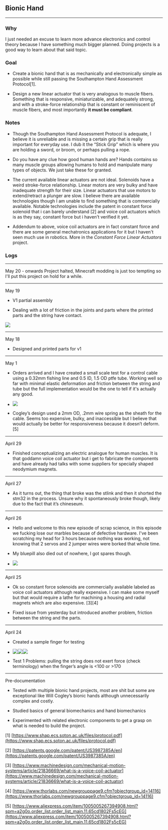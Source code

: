 ﻿## Bionic Hand
--------------------------------------------------
### Why
I just needed an excuse to learn more advance electronics and control theory because I have something much bigger planned. Doing projects is a good way to learn about that said topic.

### Goal 
-   Create a bionic hand that is as mechanically and electronically simple as possible while still passing the Southampton Hand Assessment Protocol[1].
    
-   Design a new linear actuator that is very analogous to muscle fibers. Something that is responsive, miniaturizable, and adequately strong, and with a stroke-force relationship that is constant or reminiscent of muscle fibers, and most importantly **it must be compliant**.

### Notes
-   Though the Southampton Hand Assessment Protocol is adequate, I believe it is unreliable and is missing a certain grip that is really important for everyday use. I dub it the “Stick Grip” which is where you are holding a sword, or broom, or perhaps pulling a rope.

- Do you have any clue how good human hands are? Hands contains so many muscle groups allowing humans to hold and manipulate many types of objects. We just take these for granted.
    
-   The current available linear actuators are not ideal. Solenoids have a weird stroke-force relationship. Linear motors are very bulky and have inadequate strength for their size. Linear actuators that use motors to extend/retract a plunger are slow. I believe there are available technologies though I am unable to find something that is commercially available. Notable technologies include the patent in constant force solenoid that i can barely understand [2] and voice coil actuators which is as they say, constant force but i haven’t verified it yet.
- Addendum to above, voice coil actuators are in fact constant force and there are some general mechatronics applications for it but I haven't seen much use in robotics. More in the *Constant Force Linear Actuators* project.


### Logs

--------------------------------------------------

May 20 - onwards
Project halted, Minecraft modding is just too tempting so I'll put this project on hold for a while.

--------------------------------------------------

May 19

-   V1 partial assembly
    
-   Dealing with a lot of friction in the joints and parts where the printed parts and the string have contact.
    

![](/images/v1_partial.jpg)

--------------------------------------------------

May 18

-   Designed and printed parts for v1

--------------------------------------------------

May 1

-   Orders arrived and I have created a small scale test for a control cable using a 0.32mm fishing line and 0.5 ID, 1.5 OD ptfe tube. Working well so far with minimal elastic deformation and friction between the string and tube but the full implementation would be the one to tell if it's actually any good.
    
-   ![](/images/control_cable_test.jpg)
    
-   Cogley’s design used a 2mm OD, .2mm wire spring as the sheath for the cable. Seems too expensive, bulky, and inaccessible but I believe that would actually be better for responsiveness because it doesn’t deform. [5]

--------------------------------------------------

April 29

-   Finished conceptualizing an electric analogue for human muscles. It is that goddamn voice coil actuator but i get to fabricate the components and have already had talks with some suppliers for specially shaped neodymium magnets.

--------------------------------------------------

April 27

-   As it turns out, the thing that broke was the stlink and then it shorted the stm32 in the process. Unsure why it spontaneously broke though, likely due to the fact that it’s chineseum.

--------------------------------------------------

April 26

-   Hello and welcome to this new episode of scrap science, in this episode we fucking lose our marbles because of defective hardware. I've been scratching my head for 3 hours because nothing was working, not knowing that 2 servos and 2 jumper wires were borked that whole time.
- My bluepill also died out of nowhere, I got spares though.
    
-   ![](/images/ded_stm)

--------------------------------------------------

April 25

-   Ok so constant force solenoids are commercially available labeled as voice coil actuators although really expensive. I can make some myself but that would require a lathe for machining a housing and radial magnets which are also expensive. [3][4]
    
-   Fixed issue from yesterday but introduced another problem, friction between the string and the parts.

--------------------------------------------------

April 24

-   Created a sample finger for testing
    
-   ![](/images/sf_cad.png)![](/images/sf_print1.jpg)![](/images/sf_print2.jpg)
    
-   Test 1 Problems: pulling the string does not exert force (check terminology) when the finger’s angle is <100 or >170

--------------------------------------------------
Pre-documentation

-   Tested with multiple bionic hand projects, most are shit but some are exceptional like Will Cogley’s bionic hands although unnecessarily complex and costly.
    
-   Studied basics of general biomechanics and hand biomechanics
    
-   Experimented with related electronic components to get a grasp on what is needed to build the project.


[1] [https://www.shap.ecs.soton.ac.uk/files/protocol.pdf](https://www.shap.ecs.soton.ac.uk/files/protocol.pdf)

[2] [https://patents.google.com/patent/US3987385A/en](https://patents.google.com/patent/US3987385A/en)

[3] [https://www.machinedesign.com/mechanical-motion-systems/article/21836669/what-is-a-voice-coil-actuator](https://www.machinedesign.com/mechanical-motion-systems/article/21836669/what-is-a-voice-coil-actuator)

[4] [https://www.thorlabs.com/newgrouppage9.cfm?objectgroup_id=14116](https://www.thorlabs.com/newgrouppage9.cfm?objectgroup_id=14116)

[5] [https://www.aliexpress.com/item/1005005267394908.html?spm=a2g0o.order_list.order_list_main.11.65cd1802Fs5cEG](https://www.aliexpress.com/item/1005005267394908.html?spm=a2g0o.order_list.order_list_main.11.65cd1802Fs5cEG)
